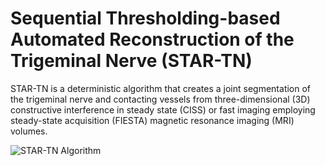 # Sequential Thresholding-based Automated Reconstruction of the Trigeminal Nerve (STAR-TN)

STAR-TN is a deterministic algorithm that creates a joint segmentation of the trigeminal nerve and contacting vessels from three-dimensional (3D) constructive interference in steady state (CISS) or fast imaging employing steady-state acquisition (FIESTA) magnetic resonance imaging (MRI) volumes.

![STAR-TN Algorithm](https://github.com/m-xie/STAR-TN/tree/main/figures/algorithm.png?raw=true)

